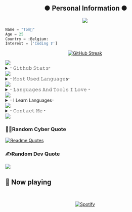 <h2 align="center"><b> 
 ● Personal Information ● 
</b></h2>

<p align="center">
  <img src="https://readme-typing-svg.herokuapp.com?color=%23F78366&size=25&width=600&height=100&lines=A+Passionate+developer+from+Belgium+%F0%9F%87%AE%F0%9F%87%B3;JS%2CPHP%2CSCSS%2CREACT%2C+BOOTSTRAP%E2%9D%A4%EF%B8%8F">
</p> 

```python
Name = "Tom👻"
Age = 25
Country = :Belgium:
Interest = ['Coding ❣️']
```

<p align="center">
  <a href="https://github.com/Xeless">
    <img src="https://streak-stats.demolab.com?user=Xeless&theme=vision-friendly-dark" alt="GitHub Streak">
  </a>
</p>

<img src="https://user-images.githubusercontent.com/74038190/212284100-561aa473-3905-4a80-b561-0d28506553ee.gif" width="full">

<details>
<summary>⠂𝙶𝚒𝚝𝚑𝚞𝚋 𝚂𝚝𝚊𝚝𝚜⠂</summary>
<h2 align="center"><b>📔⠂𝙶𝚒𝚝𝚑𝚞𝚋 𝚂𝚝𝚊𝚝𝚜⠐📔
<br>
<br>
  
[![View count](https://visitcount.itsvg.in/api?id=Xeless&color=6&icon=0&pretty=true)](https://visitcount.itsvg.in/api?id=Xeless)

![Github Trophy](https://github-trophies.vercel.app/?username=Xeless&theme=gruvbox)

![](http://github-profile-summary-cards.vercel.app/api/cards/profile-details?username=Xeless&theme=vision_friendly_dark)

![](http://github-profile-summary-cards.vercel.app/api/cards/repos-per-language?username=Xeless&theme=vision_friendly_dark) ![](http://github-profile-summary-cards.vercel.app/api/cards/most-commit-language?username=hackelite01&theme=vision_friendly_dark)

![](http://github-profile-summary-cards.vercel.app/api/cards/stats?username=Xeless&theme=vision_friendly_dark) ![](http://github-profile-summary-cards.vercel.app/api/cards/productive-time?username=hackelite01&theme=vision_friendly_dark&utcOffset=8)


 <br> 
  
</b></h2>  
</details>
<img src="https://user-images.githubusercontent.com/73097560/115834477-dbab4500-a447-11eb-908a-139a6edaec5c.gif">
<details>
<summary>⠂𝙼𝚘𝚜𝚝 𝚄𝚜𝚎𝚍 𝙻𝚊𝚗𝚐𝚞𝚊𝚐𝚎s⠂</summary>
<h2 align="center"><b>📚⠂𝙼𝚘𝚜𝚝 𝚄𝚜𝚎𝚍 𝙻𝚊𝚗𝚐𝚞𝚊𝚐𝚎𝚜⠐📚
<br>
<br>
<a href="https://github-readme-stats.vercel.app/api/top-langs/?username=Xeless&layout=compact&theme=midnight-purple&hide=Css">
    <img width="60%" align="center" alt="Most Used Languages" src="https://github-readme-stats.vercel.app/api/top-langs/?username=Xeless&layout=compact&theme=midnight-purple&hide=Css" />
</a>
</b></h2>  
</details>

<img src="https://user-images.githubusercontent.com/74038190/212284100-561aa473-3905-4a80-b561-0d28506553ee.gif" width="full">





<details>
<summary>⠂𝙻𝚊𝚗𝚐𝚞𝚊𝚐𝚎𝚜 𝙰𝚗𝚍 𝚃𝚘𝚘𝚕𝚜 𝙸 𝙻𝚘𝚟𝚎⠐</summary>
<h2 align="center"><b>💓⠂𝙻𝚊𝚗𝚐𝚞𝚊𝚐𝚎𝚜 𝙰𝚗𝚍 𝚃𝚘𝚘𝚕𝚜 𝙸 𝙻𝚘𝚟𝚎⠐💓
  <br>
  <br>
 
<div align="center">
  <img src="https://cdn.jsdelivr.net/gh/devicons/devicon/icons/javascript/javascript-original.svg" height="40" alt="javascript logo"  />
  <img width="12" />
  <img src="https://cdn.jsdelivr.net/gh/devicons/devicon/icons/typescript/typescript-original.svg" height="40" alt="typescript logo"  />
  <img width="12" />
  <img src="https://cdn.jsdelivr.net/gh/devicons/devicon/icons/react/react-original.svg" height="40" alt="react logo"  />
  <img width="12" />
  <img src="https://cdn.jsdelivr.net/gh/devicons/devicon/icons/tailwindcss/tailwindcss-original-wordmark.svg" height="40" alt="tailwindcss logo"  />
  <img width="12" />
  <img src="https://cdn.jsdelivr.net/gh/devicons/devicon/icons/bootstrap/bootstrap-original.svg" height="40" alt="bootstrap logo"  />
  <img width="12" />
  <img src="https://cdn.jsdelivr.net/gh/devicons/devicon/icons/css3/css3-original.svg" height="40" alt="css3 logo"  />
  <img width="12" />
  <img src="https://cdn.jsdelivr.net/gh/devicons/devicon/icons/git/git-original.svg" height="40" alt="git logo"  />
  <img width="12" />
  <img src="https://cdn.jsdelivr.net/gh/devicons/devicon/icons/html5/html5-original.svg" height="40" alt="html5 logo"  />
  <img width="12" />
  <img src="https://cdn.jsdelivr.net/gh/devicons/devicon/icons/nodejs/nodejs-original.svg" height="40" alt="nodejs logo"  />
  <img width="12" />
  <img src="https://cdn.jsdelivr.net/gh/devicons/devicon/icons/npm/npm-original-wordmark.svg" height="40" alt="npm logo"  />
  <img width="12" />
  <img src="https://cdn.jsdelivr.net/gh/devicons/devicon/icons/sass/sass-original.svg" height="40" alt="sass logo"  />
  <img width="12" />
  <img src="https://cdn.jsdelivr.net/gh/devicons/devicon/icons/ubuntu/ubuntu-plain.svg" height="40" alt="ubuntu logo"  />
  <img width="12" />
  <img src="https://cdn.jsdelivr.net/gh/devicons/devicon/icons/vscode/vscode-original.svg" height="40" alt="vscode logo"  />
</div>

</b></h2>
</details>

<img src="https://user-images.githubusercontent.com/73097560/115834477-dbab4500-a447-11eb-908a-139a6edaec5c.gif">

<details>
<summary>⠂I Learn Languages⠂</summary>
<h2 align="center"><b>📚⠂𝙼𝚘𝚜𝚝 𝚄𝚜𝚎𝚍 𝙻𝚊𝚗𝚐𝚞𝚊𝚐𝚎𝚜⠐📚
<br>
<br>
<a href="https://github-readme-stats.vercel.app/api/top-langs/?username=Xeless&layout=compact&theme=midnight-purple&hide=Css">
    <img width="60%" align="center" alt="Most Used Languages" src="https://github-readme-stats.vercel.app/api/top-langs/?username=Xeless&layout=compact&theme=midnight-purple&hide=Css" />
</a>
</b></h2>  
</details>

<img src="https://user-images.githubusercontent.com/74038190/212284100-561aa473-3905-4a80-b561-0d28506553ee.gif" width="full">



<details>
<summary>⠂𝙲𝚘𝚗𝚝𝚊𝚌𝚝 𝙼𝚎⠐</summary>
<h2 align="center"><b>🤙⠂𝙲𝚘𝚗𝚝𝚊𝚌𝚝 𝙼𝚎⠐🤙
  <br>
  <br>
  
  
[![Gmail](https://img.shields.io/badge/Email-0072c6?style=for-the-badge&logo=Microsoft-Outlook&logoColor=Green)](mailto:tomdelintepro@gmail.com)

[![github](https://img.shields.io/badge/GitHub-0072c6?style=for-the-badge&logo=github)](https://github.com/Xeless)
</b></h2>
</details>
<img src="https://user-images.githubusercontent.com/73097560/115834477-dbab4500-a447-11eb-908a-139a6edaec5c.gif">



### 🧑‍💻Random Cyber Quote
[![Readme Quotes](https://github-readme-cyber-quotes.vercel.app/api?type=horizontal&theme=algolia&border=true)](https://github.com/hackelite01/github-readme-cyber-quotes)

### ✍️Random Dev Quote
![](https://quotes-github-readme.vercel.app/api?type=horizontal&theme=radical)

## 🎵 Now playing
&nbsp;<div align="center">
    [![Spotify](https://novatorem.vercel.app/api/spotify?background_color=0d1117&border_color=ffffff)](https://open.spotify.com/user/7hshaxawtkflhg4pd9pv97ene)
</div>







